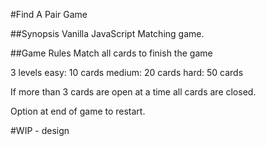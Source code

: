 #Find A Pair Game

##Synopsis
Vanilla JavaScript Matching game. 

##Game Rules
Match all cards to finish the game 

3 levels
 easy: 10 cards
 medium: 20 cards
 hard: 50 cards

If more than 3 cards are open at a time all cards are closed.

Option at end of game to restart.

#WIP - design 

